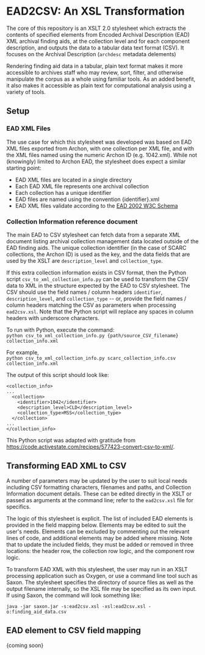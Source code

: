 
# EAD2CSV: An XSL Transformation

The core of this repository is an XSLT 2.0 stylesheet which extracts the contents of specified elements from Encoded Archival Description (EAD) XML archival finding aids, at the collection level and for each component description, and outputs the data to a tabular data text format (CSV). It focuses on the Archival Description (`archdesc` metadata delements)

Rendering finding aid data in a tabular, plain text format makes it more accessible to archives staff who may review, sort, filter, and otherwise manipulate the corpus as a whole using familiar tools. As an added benefit, it also makes it accessible as plain text for computational analysis using a variety of tools. 

## Setup

### EAD XML Files

The use case for which this stylesheet was developed was based on EAD XML files exported from Archon, with one collection per XML file, and with the XML files named using the numeric Archon ID (e.g. 1042.xml). While not (knowingly) limited to Archon EAD, the stylesheet does expect a similar starting point:

- EAD XML files are located in a single directory
- Each EAD XML file represents one archival collection
- Each collection has a unique identifier
- EAD files are named using the convention {identifier}.xml
- EAD XML files validate according to the [EAD 2002 W3C Schema](http://www.loc.gov/ead/ead.xsd)


### Collection Information reference document

The main EAD to CSV stylesheet can fetch data from a separate XML document listing archival collection management data located outside of the EAD finding aids. The unique collection identifier (in the case of SCARC collections, the Archon ID) is used as the key, and the data fields that are used by the XSLT are `description_level` and `collection_type`. 

If this extra collection information exists in CSV format, then the Python script `csv_to_xml_collection_info.py` can be used to transform the CSV data to XML in the structure expected by the EAD to CSV stylesheet. The CSV should use the field names / column headers `identifier`, `description_level`, and `collection_type` -- or, provide the field names / column headers matching the CSV as parameters when processing `ead2csv.xsl`. Note that the Python script will replace any spaces in column headers with underscore characters. 

To run with Python, execute the command:  
`python csv_to_xml_collection_info.py {path/source_CSV_filename} collection_info.xml`

For example,  
`python csv_to_xml_collection_info.py scarc_collection_info.csv collection_info.xml`

The output of this script should look like:

```
<collection_info>
...
  <collection>
    <identifier>1042</identifier>
    <description_level>CLD</description_level>
    <collection_type>MSS</collection_type>
  </collection>
...
</collection_info>
```

This Python script was adapted with gratitude from https://code.activestate.com/recipes/577423-convert-csv-to-xml/.

## Transforming EAD XML to CSV

A number of parameters may be updated by the user to suit local needs including CSV formatting characters, filenames and paths, and Collection Information document details. These can be edited directly in the XSLT or passed as arguments at the command line; refer to the `ead2csv.xsl` file for specifics.

The logic of this stylesheet is explicit. The list of included EAD elements is provided in the field mapping below. Elements may be edited to suit the user's needs. Elements can be excluded by commenting out the relevant lines of code, and additional elements may be added where missing. Note that to update the included fields, they must be added or removed in three locations: the header row, the collection row logic, and the component row logic.

To transform EAD XML with this stylesheet, the user may run in an XSLT processing application such as Oxygen, or use a command line tool such as Saxon. The stylesheet specifies the directory of source files as well as the output filename internally, so the XSL file may be specified as its own input. If using Saxon, the command will look something like:

`java -jar saxon.jar -s:ead2csv.xsl -xsl:ead2csv.xsl -o:finding_aid_data.csv` 

## EAD element to CSV field mapping

{coming soon}
